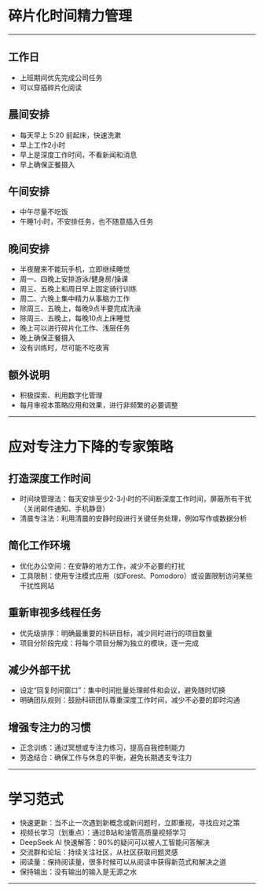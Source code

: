 # 碎片化时间精力管理
---

## **工作日**

- 上班期间优先完成公司任务
- 可以穿插碎片化阅读

## **晨间安排**

- 每天早上 5:20 前起床，快速洗漱
- 早上工作2小时
- 早上是深度工作时间，不看新闻和消息
- 早上确保正餐摄入

## **午间安排**

- 中午尽量不吃饭
- 午睡1小时，不安排任务，也不随意插入任务

## **晚间安排**

- 半夜醒来不能玩手机，立即继续睡觉
- 周一、四晚上安排游泳/健身房/操课
- 周三、五晚上和周日早上固定骑行训练
- 周二、六晚上集中精力从事脑力工作
- 除周三、五晚上，每晚9点半要完成洗澡
- 除周三、五晚上，每晚10点上床睡觉
- 晚上可以进行碎片化工作、浅层任务
- 晚上确保正餐摄入
- 没有训练时，尽可能不吃夜宵

## 额外说明

- 积极探索、利用数字化管理
- 每月审视本策略应用和效果，进行非频繁的必要调整

---

# 应对专注力下降的专家策略

## 打造深度工作时间

- 时间块管理法：每天安排至少2-3小时的不间断深度工作时间，屏蔽所有干扰（关闭邮件通知、手机静音）
- 清晨专注法：利用清晨的安静时段进行关键任务处理，例如写作或数据分析

## 简化工作环境

- 优化办公空间：在安静的地方工作，减少不必要的打扰
- 工具限制：使用专注模式应用（如Forest、Pomodoro）或设置限制访问某些干扰性网站

## 重新审视多线程任务

- 优先级排序：明确最重要的科研目标，减少同时进行的项目数量
- 项目分阶段完成：将每个项目分解为独立的模块，逐一完成

## 减少外部干扰

- 设定“回复时间窗口”：集中时间批量处理邮件和会议，避免随时切换
- 明确团队规则：鼓励科研团队尊重深度工作时间，减少不必要的即时沟通

## 增强专注力的习惯

- 正念训练：通过冥想或专注力练习，提高自我控制能力
- 劳逸结合：确保工作与休息的平衡，避免长期透支专注力

---

# 学习范式

- 快速更新：当不止一次遇到新概念或新问题时，立即重视，寻找应对之策
- 视频长学习（划重点）：通过B站和油管高质量视频学习
- DeepSeek AI 快速解答：90%的疑问可以被人工智能问答解决
- 交流群和论坛：持续关注社区，从社区获取问题灵感
- 阅读量：保持阅读量，很多时候可以从阅读中获得新范式和解决之道
- 保持输出：没有输出的输入是无源之水

---